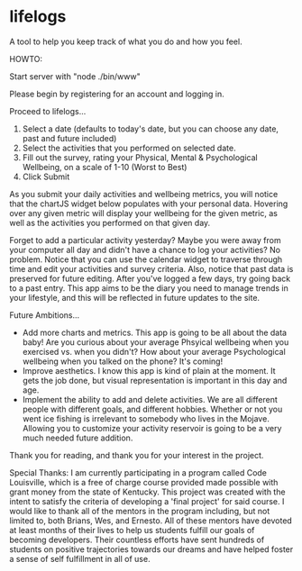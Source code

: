 # lifelogs
A tool to help you keep track of what you do and how you feel.

HOWTO:

Start server with "node ./bin/www"

Please begin by registering for an account and logging in.

Proceed to lifelogs...

1) Select a date (defaults to today's date, but you can choose any date, past and future included)
2) Select the activities that you performed on selected date.
3) Fill out the survey, rating your Physical, Mental & Psychological Wellbeing, on a scale of 1-10 (Worst to Best)
4) Click Submit

As you submit your daily activities and wellbeing metrics, you will notice that the chartJS widget below populates with your personal data. Hovering over any given metric will display your wellbeing for the given metric, as well as the activities you performed on that given day.

Forget to add a particular activity yesterday? Maybe you were away from your computer all day and didn't have a chance to log your activities? No problem. Notice that you can use the calendar widget to traverse through time and edit your activities and survey criteria. Also, notice that past data is preserved for future editing. After you've logged a few days, try going back to a past entry. This app aims to be the diary you need to manage trends in your lifestyle, and this will be reflected in future updates to the site.

Future Ambitions...
* Add more charts and metrics. This app is going to be all about the data baby! Are you curious about your average Phsyical wellbeing when you exercised vs. when you didn't? How about your average Psychological wellbeing when you talked on the phone? It's coming!
* Improve aesthetics. I know this app is kind of plain at the moment. It gets the job done, but visual representation is important in this day and age.
* Implement the ability to add and delete activities. We are all different people with different goals, and different hobbies. Whether or not you went ice fishing is irrelevant to somebody who lives in the Mojave. Allowing you to customize your activity reservoir is going to be a very much needed future addition.

Thank you for reading, and thank you for your interest in the project.

Special Thanks:
I am currently participating in a program called Code Louisville, which is a free of charge course provided made possible with grant money from the state of Kentucky. This project was created with the intent to satisfy the criteria of developing a 'final project' for said course. I would like to thank all of the mentors in the program including, but not limited to, both Brians, Wes, and Ernesto. All of these mentors have devoted at least months of their lives to help us students fulfill our goals of becoming developers. Their countless efforts have sent hundreds of students on positive trajectories towards our dreams and have helped foster a sense of self fulfillment in all of use.
